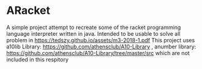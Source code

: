# ARacket
A simple project attempt to recreate some of the racket programming language interpreter written in java. Intended to be usable to solve all problem in https://tedszy.github.io/assets/m3-2018-1.pdf
This project uses a10lib Library: https://github.com/athensclub/A10-Library , anumber library: https://github.com/athensclub/A10-Library/tree/master/src which are not included in this respitory
